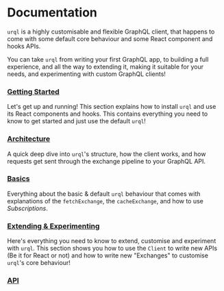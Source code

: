 # Documentation

`urql` is a highly customisable and flexible GraphQL client, that
happens to come with some default core behaviour and some React
component and hooks APIs.

You can take `urql` from writing your first GraphQL app, to
building a full experience, and all the way to extending it,
making it suitable for your needs, and experimenting with custom
GraphQL clients!

### [Getting Started](getting-started.md)

Let's get up and running! This section explains how to
install `urql` and use its React components and hooks.
This contains everything you need to know to get started
and just use the default `urql`!

### [Architecture](architecture.md)

A quick deep dive into `urql`'s structure, how the
client works, and how requests get sent through the
exchange pipeline to your GraphQL API.

### [Basics](basics.md)

Everything about the basic & default `urql` behaviour
that comes with explanations of the `fetchExchange`,
the `cacheExchange`, and how to use _Subscriptions_.

### [Extending & Experimenting](extending-and-experimenting.md)

Here's everything you need to know to extend,
customise and experiment with `urql`. This section
shows you how to use the `Client` to write new
APIs (Be it for React or not) and how to write
new "Exchanges" to customise `urql`'s core behaviour!

### [API](api.md)
